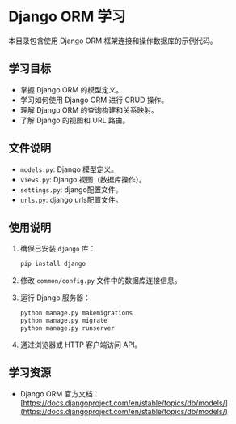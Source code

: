 # Django ORM 学习

本目录包含使用 Django ORM 框架连接和操作数据库的示例代码。

## 学习目标

* 掌握 Django ORM 的模型定义。
* 学习如何使用 Django ORM 进行 CRUD 操作。
* 理解 Django ORM 的查询构建和关系映射。
* 了解 Django 的视图和 URL 路由。

## 文件说明

* `models.py`: Django 模型定义。
* `views.py`: Django 视图（数据库操作）。
* `settings.py`: django配置文件。
* `urls.py`: django urls配置文件。

## 使用说明

1.  确保已安装 `django` 库：

    ```bash
    pip install django
    ```

2.  修改 `common/config.py` 文件中的数据库连接信息。
3.  运行 Django 服务器：

    ```bash
    python manage.py makemigrations
    python manage.py migrate
    python manage.py runserver
    ```

4.  通过浏览器或 HTTP 客户端访问 API。

## 学习资源

* Django ORM 官方文档：[https://docs.djangoproject.com/en/stable/topics/db/models/](https://docs.djangoproject.com/en/stable/topics/db/models/)